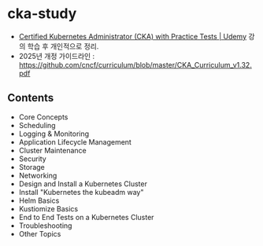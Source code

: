 # cka-study

- [Certified Kubernetes Administrator (CKA) with Practice Tests | Udemy](https://www.udemy.com/course/certified-kubernetes-administrator-with-practice-tests/) 강의 학습 후 개인적으로 정리.
- 2025년 개정 가이드라인 : https://github.com/cncf/curriculum/blob/master/CKA_Curriculum_v1.32.pdf

## Contents
- Core Concepts
- Scheduling
- Logging & Monitoring
- Application Lifecycle Management
- Cluster Maintenance
- Security
- Storage
- Networking
- Design and Install a Kubernetes Cluster
- Install "Kubernetes the kubeadm way"
- Helm Basics
- Kustiomize Basics
- End to End Tests on a Kubernetes Cluster
- Troubleshooting
- Other Topics